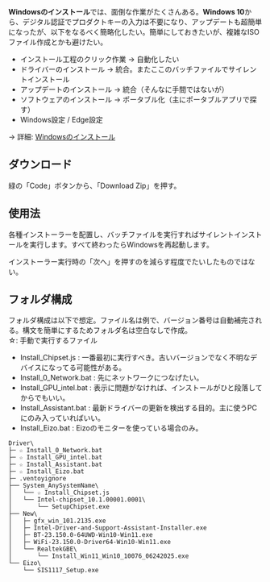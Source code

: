 **Windowsのインストール**では、面倒な作業がたくさんある。**Windows 10**から、デジタル認証でプロダクトキーの入力は不要になり、アップデートも超簡単になったが、以下をなるべく簡略化したい。簡単にしておきたいが、複雑なISOファイル作成とかも避けたい。

- インストール工程のクリック作業 → 自動化したい
- ドライバーのインストール → 統合。またここのバッチファイルでサイレントインストール
- アップデートのインストール → 統合（そんなに手間ではないが）
- ソフトウェアのインストール → ポータブル化（主にポータブルアプリで探す）
- Windows設定 / Edge設定

→ 詳細: [Windowsのインストール](https://github.com/maboroshin/Windows-Install/wiki/Windows%E3%81%AE%E3%82%A4%E3%83%B3%E3%82%B9%E3%83%88%E3%83%BC%E3%83%AB)

## ダウンロード

緑の「Code」ボタンから、「Download Zip」を押す。

## 使用法

各種インストーラーを配置し、バッチファイルを実行すればサイレントインストールを実行します。すべて終わったらWindowsを再起動します。

インストーラー実行時の「次へ」を押すのを減らす程度でたいしたものではない。

## フォルダ構成

フォルダ構成は以下で想定。ファイル名は例で、バージョン番号は自動補完される。構文を簡単にするためフォルダ名は空白なしで作成。
<br>☆: 手動で実行するファイル
- Install_Chipset.js : 一番最初に実行すべき。古いバージョンでなく不明なデバイスになってる可能性がある。
- Install_0_Network.bat : 先にネットワークにつなげたい。
- Install_GPU_intel.bat : 表示に問題がなければ、インストールがひと段落してからでもいい。
- Install_Assistant.bat : 最新ドライバーの更新を検出する目的。主に使うPCにのみ入っていればいい。
- Install_Eizo.bat : Eizoのモニターを使っている場合のみ。

~~~
Driver\
├─ ☆ Install_0_Network.bat
├─ ☆ Install_GPU_intel.bat
├─ ☆ Install_Assistant.bat
├─ ☆ Install_Eizo.bat
├─ .ventoyignore
├── System_AnySystemName\
│   └── ☆ Install_Chipset.js
│   └── Intel-chipset_10.1.00001.0001\
│       └── SetupChipset.exe
├── New\
│   ├─ gfx_win_101.2135.exe
│   ├─ Intel-Driver-and-Support-Assistant-Installer.exe
│   ├─ BT-23.150.0-64UWD-Win10-Win11.exe
│   ├─ WiFi-23.150.0-Driver64-Win10-Win11.exe
│   └── RealtekGBE\
│       └── Install_Win11_Win10_10076_06242025.exe
└── Eizo\
    └── SIS1117_Setup.exe
~~~
